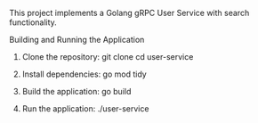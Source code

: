 This project implements a Golang gRPC User Service with search functionality.

Building and Running the Application

1. Clone the repository:
git clone <repository-url>
cd user-service

2. Install dependencies:
go mod tidy

3. Build the application:
go build

4. Run the application:
./user-service
